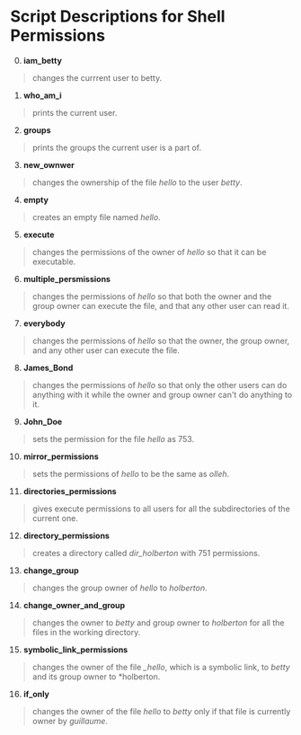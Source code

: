 # Script Descriptions for Shell Permissions
0. **iam_betty** 
> changes the currrent user to betty.
1. **who_am_i**
>  prints the current user.
2. **groups**
> prints the groups the current user is a part of.
3. **new_ownwer**
> changes the ownership of the file *hello* to the user *betty*.
4. **empty**
> creates an empty file named *hello*.
5. **execute**
> changes the permissions of the owner of *hello* so that it can be executable.
6. **multiple_persmissions**
> changes the permissions of *hello* so that both the owner and the group owner can execute the file, and that any other user can read it.
7. **everybody**
> changes the permissions of *hello* so that the owner, the group owner, and any other user can execute the file.
8. **James_Bond**
> changes the permissions of *hello* so that only the other users can do anything with it while the owner and group owner can't do anything to it.
9. **John_Doe**
> sets the permission for the file *hello* as 753.
10. **mirror_permissions**
> sets the permissions of *hello* to be the same as *olleh*.
11. **directories_permissions**
> gives execute permissions to all users for all the subdirectories of the current one.
12. **directory_permissions**
> creates a directory called *dir_holberton* with 751 permissions.
13. **change_group**
> changes the group owner of *hello* to *holberton*.
14. **change_owner_and_group**
> changes the owner to *betty* and group owner to *holberton* for all the files in the working directory.
15. **symbolic_link_permissions**
> changes the owner of the file *_hello*, which is a symbolic link, to *betty* and its group owner to *holberton.
16. **if_only**
> changes the owner of the file *hello* to *betty* only if that file is currently owner by *guillaume*.
